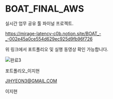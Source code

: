 # BOAT_FINAL_AWS

실시간 업무 공유 툴 파이널 프로젝트.


https://mirage-latency-c0b.notion.site/BOAT_-_-002e45a0ce554d629ec925d9fb96f726

위 링크에서 포트폴리오 및 실행 동영상 확인 가능합니다.

![완료3](https://user-images.githubusercontent.com/113905712/235394600-0ffbeb4f-e35f-4f75-8b31-21ab2757b7e5.PNG)



포트폴리오_이지현

JIHYEON3@GMAIL.COM

이지현

